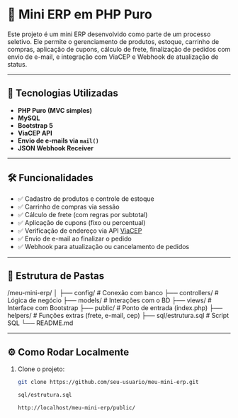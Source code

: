 # 💼 Mini ERP em PHP Puro

Este projeto é um mini ERP desenvolvido como parte de um processo seletivo. Ele permite o gerenciamento de produtos, estoque, carrinho de compras, aplicação de cupons, cálculo de frete, finalização de pedidos com envio de e-mail, e integração com ViaCEP e Webhook de atualização de status.

---

## 🚀 Tecnologias Utilizadas

- **PHP Puro (MVC simples)**
- **MySQL**
- **Bootstrap 5**
- **ViaCEP API**
- **Envio de e-mails via `mail()`**
- **JSON Webhook Receiver**

---

## 🛠️ Funcionalidades

- ✅ Cadastro de produtos e controle de estoque
- ✅ Carrinho de compras via sessão
- ✅ Cálculo de frete (com regras por subtotal)
- ✅ Aplicação de cupons (fixo ou percentual)
- ✅ Verificação de endereço via API [ViaCEP](https://viacep.com.br/)
- ✅ Envio de e-mail ao finalizar o pedido
- ✅ Webhook para atualização ou cancelamento de pedidos

---

## 📂 Estrutura de Pastas

/meu-mini-erp/
│
├── config/ # Conexão com banco
├── controllers/ # Lógica de negócio
├── models/ # Interações com o BD
├── views/ # Interface com Bootstrap
├── public/ # Ponto de entrada (index.php)
├── helpers/ # Funções extras (frete, e-mail, cep)
├── sql/estrutura.sql # Script SQL
└── README.md


---

## ⚙️ Como Rodar Localmente

1. Clone o projeto:
   ```bash
   git clone https://github.com/seu-usuario/meu-mini-erp.git
   
   sql/estrutura.sql
   
   http://localhost/meu-mini-erp/public/
   
